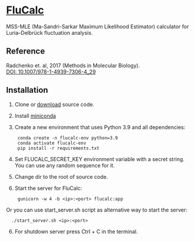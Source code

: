# [FluCalc](http://flucalc.ase.tufts.edu/)
MSS-MLE (Ma-Sandri-Sarkar Maximum Likelihood Estimator) calculator for Luria–Delbrück fluctuation analysis.

## Reference
Radchenko et. al, 2017 (Methods in Molecular Biology).  
[DOI: 10.1007/978-1-4939-7306-4_29][1]

## Installation
1. Clone or [download](https://github.com/bondarevts/flucalc/archive/master.zip) source code.
2. Install [miniconda](https://www.anaconda.com/docs/getting-started/miniconda/install)
2. Create a new environment that uses Python 3.9 and all dependencies:

        conda create -n flucalc-env python=3.9
        conda activate flucalc-env
        pip install -r requirements.txt

3. Set FLUCALC_SECRET_KEY environment variable with a secret string. You can use any random sequence for it.
4. Change dir to the root of source code. 
5. Start the server for FluCalc:

        gunicorn -w 4 -b <ip>:<port> flucalc:app
        
  Or you can use start_server.sh script as alternative way to start the server:
       
      ./start_server.sh <ip>:<port>
        
6. For shutdown server press Ctrl + C in the terminal.


[1]: https://link.springer.com/protocol/10.1007%2F978-1-4939-7306-4_29
